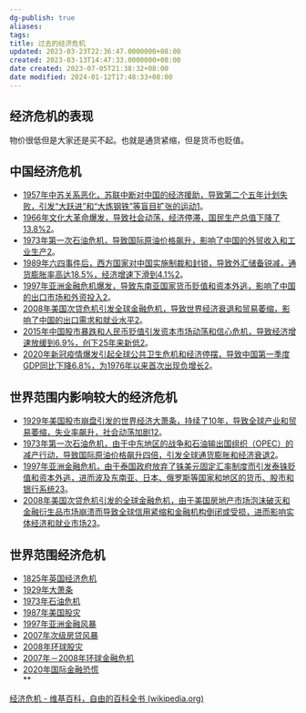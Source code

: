 ```yaml
---
dg-publish: true
aliases: 
tags: 
title: 过去的经济危机
updated: 2023-03-23T22:36:47.0000000+08:00
created: 2023-03-13T14:47:33.0000000+08:00
date created: 2023-07-05T21:38:32+08:00
date modified: 2024-01-12T17:48:33+08:00
---
```


## 经济危机的表现
物价很低但是大家还是买不起。也就是通货紧缩，但是货币也贬值。

## 中国经济危机
- [1957年中苏关系恶化，苏联中断对中国的经济援助，导致第二个五年计划失败，引发“大跃进”和“大炼钢铁”等盲目扩张的运动1](https://zhuanlan.zhihu.com/p/367986624)。
- [1966年文化大革命爆发，导致社会动荡，经济停滞，国民生产总值下降了13.8%2](https://ishare.ifeng.com/c/s/v002kkwj5EkBZVS-_uctSlcx-_91tTdj7fTxH0Gt1ZktLYSE8__)。
- [1973年第一次石油危机，导致国际原油价格飙升，影响了中国的外贸收入和工业生产2](https://ishare.ifeng.com/c/s/v002kkwj5EkBZVS-_uctSlcx-_91tTdj7fTxH0Gt1ZktLYSE8__)。
- [1989年六四事件后，西方国家对中国实施制裁和封锁，导致外汇储备锐减，通货膨胀率高达18.5%，经济增速下滑到4.1%2](https://ishare.ifeng.com/c/s/v002kkwj5EkBZVS-_uctSlcx-_91tTdj7fTxH0Gt1ZktLYSE8__)。
- [1997年亚洲金融危机爆发，导致东南亚国家货币贬值和资本外逃，影响了中国的出口市场和外资投入2](https://ishare.ifeng.com/c/s/v002kkwj5EkBZVS-_uctSlcx-_91tTdj7fTxH0Gt1ZktLYSE8__)。
- [2008年美国次贷危机引发全球金融危机，导致世界经济衰退和贸易萎缩，影响了中国的出口需求和就业水平2](https://ishare.ifeng.com/c/s/v002kkwj5EkBZVS-_uctSlcx-_91tTdj7fTxH0Gt1ZktLYSE8__)。
- [2015年中国股市暴跌和人民币贬值引发资本市场动荡和信心危机，导致经济增速放缓到6.9%，创下25年来新低2](https://ishare.ifeng.com/c/s/v002kkwj5EkBZVS-_uctSlcx-_91tTdj7fTxH0Gt1ZktLYSE8__)。
- [2020年新冠疫情爆发引起全球公共卫生危机和经济停摆，导致中国第一季度GDP同比下降6.8%，为1976年以来首次出现负增长2](https://ishare.ifeng.com/c/s/v002kkwj5EkBZVS-_uctSlcx-_91tTdj7fTxH0Gt1ZktLYSE8__)。

## 世界范围内影响较大的经济危机
- [1929年美国股市崩盘引发的世界经济大萧条，持续了10年，导致全球产业和贸易萎缩，失业率飙升，社会动荡加剧1](https://www.bbc.com/zhongwen/simp/business-63093744)[2](https://baike.baidu.com/item/%E5%8E%86%E5%B1%8A%E7%BB%8F%E6%B5%8E%E5%8D%B1%E6%9C%BA/3749437)。
- [1973年第一次石油危机，由于中东地区的战争和石油输出国组织（OPEC）的减产行动，导致国际原油价格飙升四倍，引发全球通货膨胀和经济衰退2](https://baike.baidu.com/item/%E5%8E%86%E5%B1%8A%E7%BB%8F%E6%B5%8E%E5%8D%B1%E6%9C%BA/3749437)。
- [1997年亚洲金融危机，由于泰国政府放弃了铢美元固定汇率制度而引发泰铢贬值和资本外逃，进而波及东南亚、日本、俄罗斯等国家和地区的货币、股市和银行系统2](https://baike.baidu.com/item/%E5%8E%86%E5%B1%8A%E7%BB%8F%E6%B5%8E%E5%8D%B1%E6%9C%BA/3749437)[3](https://baike.baidu.com/item/%E5%9B%BD%E9%99%85%E9%87%91%E8%9E%8D%E5%8D%B1%E6%9C%BA/6957100)。
- [2008年美国次贷危机引发的全球金融危机，由于美国房地产市场泡沫破灭和金融衍生品市场崩溃而导致全球信用紧缩和金融机构倒闭或受损，进而影响实体经济和就业市场2](https://baike.baidu.com/item/%E5%8E%86%E5%B1%8A%E7%BB%8F%E6%B5%8E%E5%8D%B1%E6%9C%BA/3749437)[3](https://baike.baidu.com/item/%E5%9B%BD%E9%99%85%E9%87%91%E8%9E%8D%E5%8D%B1%E6%9C%BA/6957100)。

## 世界范围经济危机
- [1825年英国经济危机](https://zh.wikipedia.org/wiki/1825%E5%B9%B4%E7%B6%93%E6%BF%9F%E5%8D%B1%E6%A9%9F)
- [1929年大萧条](https://zh.wikipedia.org/wiki/%E5%A4%A7%E8%90%A7%E6%9D%A1)
- [1973年石油危机](https://zh.wikipedia.org/wiki/1973%E5%B9%B4%E7%9F%B3%E6%B2%B9%E5%8D%B1%E6%A9%9F)
- [1987年美国股灾](https://zh.wikipedia.org/wiki/1987%E5%B9%B4%E9%BB%91%E8%89%B2%E6%98%9F%E6%9C%9F%E4%B8%80)
- [1997年亚洲金融风暴](https://zh.wikipedia.org/wiki/1997%E5%B9%B4%E4%BA%9E%E6%B4%B2%E9%87%91%E8%9E%8D%E9%A2%A8%E6%9A%B4)
- [2007年次级房贷风暴](https://zh.wikipedia.org/wiki/%E6%AC%A1%E7%B4%9A%E6%88%BF%E8%B2%B8%E9%A2%A8%E6%9A%B4)
- [2008年环球股灾](https://zh.wikipedia.org/wiki/2008%E5%B9%B4%E7%92%B0%E7%90%83%E8%82%A1%E7%81%BD)
- [2007年－2008年环球金融危机](https://zh.wikipedia.org/wiki/2007%E5%B9%B4%EF%BC%8D2008%E5%B9%B4%E7%8E%AF%E7%90%83%E9%87%91%E8%9E%8D%E5%8D%B1%E6%9C%BA)
- [2020年国际金融恐慌](https://zh.wikipedia.org/wiki/2020%E5%B9%B4%E5%9B%BD%E9%99%85%E9%87%91%E8%9E%8D%E6%81%90%E6%85%8C)  
**

[经济危机 - 维基百科，自由的百科全书 (wikipedia.org)](https://zh.wikipedia.org/wiki/%E7%BB%8F%E6%B5%8E%E5%8D%B1%E6%9C%BA)

